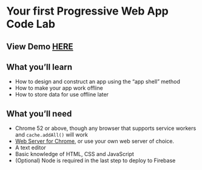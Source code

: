 # Your first Progressive Web App Code Lab

## View Demo [HERE](https://tylers-weather.firebaseapp.com/)


## What you’ll learn
* How to design and construct an app using the “app shell” method
* How to make your app work offline
* How to store data for use offline later

## What you’ll need
* Chrome 52 or above, though any browser that supports service workers and `cache.addAll()` will work
* [Web Server for Chrome](https://chrome.google.com/webstore/detail/web-server-for-chrome/ofhbbkphhbklhfoeikjpcbhemlocgigb), or use your own web server of choice.
* A text editor
* Basic knowledge of HTML, CSS and JavaScript
* (Optional) Node is required in the last step to deploy to Firebase
